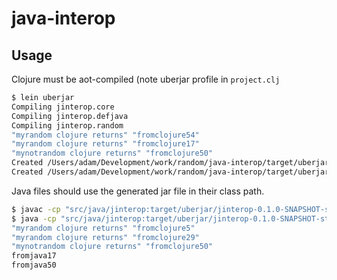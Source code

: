 # java-interop

## Usage

Clojure must be aot-compiled (note uberjar profile in `project.clj`

```sh
$ lein uberjar
Compiling jinterop.core
Compiling jinterop.defjava
Compiling jinterop.random
"myrandom clojure returns" "fromclojure54"
"myrandom clojure returns" "fromclojure17"
"mynotrandom clojure returns" "fromclojure50"
Created /Users/adam/Development/work/random/java-interop/target/uberjar/jinterop-0.1.0-SNAPSHOT.jar
Created /Users/adam/Development/work/random/java-interop/target/uberjar/jinterop-0.1.0-SNAPSHOT-standalone.jar
```

Java files should use the generated jar file in their class path.

```sh
$ javac -cp "src/java/jinterop:target/uberjar/jinterop-0.1.0-SNAPSHOT-standalone.jar" src/java/jinterop/FromJava.java
$ java -cp "src/java/jinterop:target/uberjar/jinterop-0.1.0-SNAPSHOT-standalone.jar" FromJava
"myrandom clojure returns" "fromclojure5"
"myrandom clojure returns" "fromclojure29"
"mynotrandom clojure returns" "fromclojure50"
fromjava17
fromjava50
```
